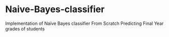 # Naive-Bayes-classifier
Implementation of Naïve Bayes classifier From Scratch 
Predicting Final Year grades of students
